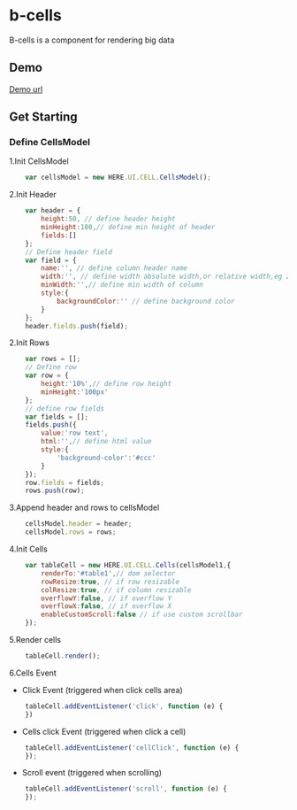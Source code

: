 # b-cells
B-cells is a component for rendering big data

## Demo
[Demo url](http://htmlpreview.github.io/?https://github.com/kouyjes/b-cells/blob/master/examples/table.html)

## Get Starting
### Define CellsModel
1.Init CellsModel
```javascript
    var cellsModel = new HERE.UI.CELL.CellsModel();
```
2.Init Header
```javascript
    var header = {
        height:50, // define header height
        minHeight:100,// define min height of header
        fields:[]
    };
    // Define header field
    var field = {
        name:'', // define column header name
        width:'', // define width absolute width,or relative width,eg 200px or 20%
        minWidth:'',// define min width of column
        style:{
            backgroundColor:'' // define background color
        }
    };
    header.fields.push(field);
```
2.Init Rows
```javascript
    var rows = [];
    // Define row
    var row = {
        height:'10%',// define row height 
        minHeight:'100px'
    };
    // define row fields
    var fields = [];
    fields.push({
        value:'row text',
        html:'',// define html value
        style:{
            'background-color':'#ccc'
        }
    });
    row.fields = fields;
    rows.push(row);
```
3.Append header and rows to cellsModel
```javascript
    cellsModel.header = header;
    cellsModel.rows = rows;
```
4.Init Cells
```javascript
    var tableCell = new HERE.UI.CELL.Cells(cellsModel1,{
        renderTo:'#table1',// dom selector
        rowResize:true, // if row resizable
        colResize:true, // if column resizable
        overflowY:false, // if overflow Y
        overflowX:false, // if overflow X
        enableCustomScroll:false // if use custom scrollbar
    });
```
5.Render cells
```javascript
    tableCell.render();
```
6.Cells Event
- Click Event (triggered when click cells area)
```javascript
    tableCell.addEventListener('click', function (e) {
    })
```
- Cells click Event (triggered when click a cell)
```javascript
    tableCell.addEventListener('cellClick', function (e) {
    });
```
- Scroll event (triggered when scrolling)
```javascript
    tableCell.addEventListener('scroll', function (e) {
    });
```
